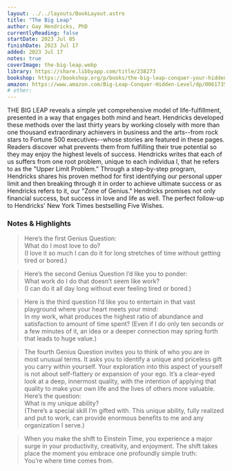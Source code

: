 ```yaml
---
layout: ../../layouts/BookLayout.astro
title: "The Big Leap"
author: Gay Hendricks, PhD
currentlyReading: false
startDate: 2023 Jul 05
finishDate: 2023 Jul 17
added: 2023 Jul 17
notes: true
coverImage: the-big-leap.webp
library: https://share.libbyapp.com/title/238273
bookshop: https://bookshop.org/p/books/the-big-leap-conquer-your-hidden-fear-and-take-life-to-the-next-level-gay-hendricks/15677083
amazon: https://www.amazon.com/Big-Leap-Conquer-Hidden-Level/dp/0061735361
# other: 
---
```


THE BIG LEAP reveals a simple yet comprehensive model of life-fulfillment, presented in a way that engages both mind and heart. Hendricks developed these methods over the last thirty years by working closely with more than one thousand extraordinary achievers in business and the arts--from rock stars to Fortune 500 executives--whose stories are featured in these pages. Readers discover what prevents them from fulfilling their true potential so they may enjoy the highest levels of success. Hendricks writes that each of us suffers from one root problem, unique to each individua l, that he refers to as the "Upper Limit Problem." Through a step-by-step program, Hendricks shares his proven method for first identifying our personal upper limit and then breaking through it in order to achieve ultimate success or as Hendricks refers to it, our "Zone of Genius." Hendricks promises not only financial success, but success in love and life as well. The perfect follow-up to Hendricks' New York Times bestselling Five Wishes.

### Notes & Highlights
> Here’s the first Genius Question:  
> What do I most love to do?  
> (I love it so much I can do it for long stretches of time without getting tired or bored.)

> Here’s the second Genius Question I’d like you to ponder:  
> What work do I do that doesn’t seem like work?  
> (I can do it all day long without ever feeling tired or bored.)  

> Here is the third question I’d like you to entertain in that vast playground where your heart meets your mind:  
> In my work, what produces the highest ratio of abundance and satisfaction to amount of time spent? (Even if I do only ten seconds or a few minutes of it, an idea or a deeper connection may spring forth that leads to huge value.)  

> The fourth Genius Question invites you to think of who you are in most unusual terms. It asks you to identify a unique and priceless gift you carry within yourself. Your exploration into this aspect of yourself is not about self-flattery or expansion of your ego. It’s a clear-eyed look at a deep, innermost quality, with the intention of applying that quality to make your own life and the lives of others more valuable. Here’s the question:  
> What is my unique ability?  
> (There’s a special skill I’m gifted with. This unique ability, fully realized and put to work, can provide enormous benefits to me and any organization I serve.)  

> When you make the shift to Einstein Time, you experience a major surge in your productivity, creativity, and enjoyment. The shift takes place the moment you embrace one profoundly simple truth:  
> You’re where time comes from.  
